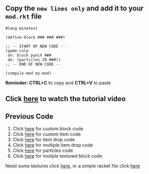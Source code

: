 ## Copy the `new lines only` and add it to your `mod.rkt` file

```
#lang minetest

(define-block ### ### ###)

;; -- START OF NEW CODE --
(game-rule
 on: block punch ###
 do: (particles 20 ###))
;; -- END OF NEW CODE --
        
(compile-mod my-mod)
```
**Reminder:**  **CTRL+C** to copy and **CTRL+V** to paste

## Click [here](https://s3.amazonaws.com/thoughtstem.cms.dev/MinetestAssets/Curriculum/videos/onPunchParticles.mp4) to watch the tutorial video

## Previous Code
1. Click [here](https://github.com/thoughtstem/TS-CurriculumPublic/blob/master/minetest/blocks/code_custom_block_racket.md) for custom block code
2. Click [here](https://github.com/thoughtstem/TS-CurriculumPublic/blob/master/minetest/blocks/code_custom_item_racket.md) for custom item code
3. Click [here](https://github.com/thoughtstem/TS-CurriculumPublic/blob/master/minetest/blocks/code_drop_item_racket.md) for item drop code
4. Click [here](https://github.com/thoughtstem/TS-CurriculumPublic/blob/master/minetest/blocks/code_drop_multiple_items_racket.md) for multiple item drop code
5. Click [here](https://github.com/thoughtstem/TS-CurriculumPublic/blob/master/minetest/blocks/code_on_punch_particles_racket.md) for particles code
6. Click [here](https://github.com/thoughtstem/TS-CurriculumPublic/blob/master/minetest/blocks/code_multi_texture_block_racket.md) for mutiple textured block code


Need some textures click [here](https://github.com/thoughtstem/TS-CurriculumPublic/tree/master/minetest/images), or a simple racket file click [here](https://s3.amazonaws.com/thoughtstem.cms.dev/MinetestAssets/Curriculum/starter_Files/mymod.rkt)
